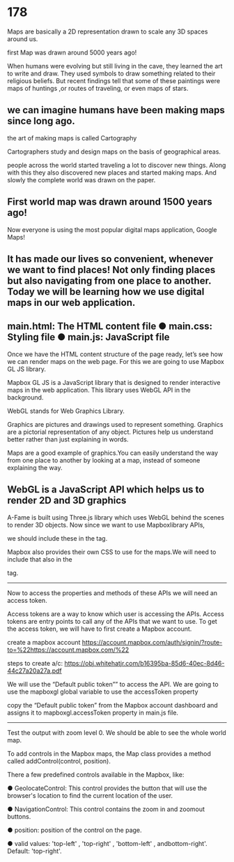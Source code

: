 # 178

Maps are basically a 2D representation drawn to scale any 3D spaces around us.


first Map was drawn around 5000 years ago!

When humans were evolving but still living in the cave, they learned the art to write and draw. They used symbols
to draw something related to their religious beliefs.
But recent findings tell that some of these paintings were maps of huntings ,or routes of traveling, or even
maps of stars.

we can imagine humans have been making maps since long ago.
--------------------------------------------------------------------------------------------------------------------
 the art of making maps is called Cartography
 
 Cartographers study and design maps on the basis of geographical areas.
 
people across the world started traveling a lot to discover new things.
Along with this they also discovered new places and started making maps.
And slowly the complete world was drawn on the paper.

First world map was drawn around 1500 years ago!
--------------------------------------------------------------------------------------------------------------------
Now everyone is using the most popular digital maps application, Google Maps!

It has made our lives so convenient, whenever we want to find places!
Not only finding places but also navigating from one place to another.
Today we will be learning how we use digital maps in our web application.
-------------------------------------------------------------------------------------------------------------------
main.html: The HTML content file
● main.css: Styling file
● main.js: JavaScript file
-------------------------------------------------------------------------------------------------------------------
Once we have the HTML content structure of the page ready, let’s see how we can render maps on the web
page. For this we are going to use Mapbox GL JS library.

Mapbox GL JS is a JavaScript library that is designed to render interactive maps in the web application. This library uses WebGL API in the background.

WebGL stands for Web Graphics Library.

Graphics are pictures and drawings used to represent something.
Graphics are a pictorial representation of any object.
Pictures help us understand better rather than just explaining in words.

Maps are a good example of graphics.You can easily understand the way from one place to another by looking at
a map, instead of someone explaining the way.

WebGL is a JavaScript API which helps us to render 2D and 3D graphics
------------------------------------------------------------------------------------
A-Fame is built using Three.js library which uses WebGL behind the scenes
to render 3D objects. Now since we want to use Mapboxlibrary APIs,

we should include these in the <head> tag.
<script src='https://api.mapbox.com/mapbox-gl-js/v2.2.0/mapbox-gl.js'></script>

 Mapbox also provides their own CSS to use for the maps.We will need to include that also in the
<head> tag.
<link href='https://api.mapbox.com/mapboxgl-js/v2.2.0/mapbox-gl.css' rel='stylesheet' />


-----------------------------------------------------------------------------------
 
 Now to access the properties and methods of these APIs we will need an access token.

Access tokens are a way to know which user is accessing the APIs.
Access tokens are entry points to call any of the APIs that we want to use.
To get the access token, we will have to first create a Mapbox account.
 
 create a mapbox account
 https://account.mapbox.com/auth/signin/?route-to=%22https://account.mapbox.com/%22
 
 steps to create a/c:
 https://obj.whitehatjr.com/b16395ba-85d6-40ec-8d46-44c27a20a27a.pdf
 
We will use the “Default public token”” to access the API.
We are going to use the mapboxgl global variable to use the accessToken property
 
copy the “Default public token” from the Mapbox account dashboard and assigns it to mapboxgl.accessToken property in main.js file.


----------------------------------------------------------------------------------------

Test the output with zoom level 0. We should be able to see the whole world map.

To add controls in the Mapbox maps, the Map class provides a method called addControl(control, position).

There a few predefined controls available in the Mapbox, like:
 
● GeolocateControl: This control provides the button that will use the browser's location to find the current location of the user.
 
● NavigationControl: This control contains the zoom in and zoomout buttons.
 
● position: position of the control on the page.
 
● valid values: 'top-left' , 'top-right' , 'bottom-left' , andbottom-right'. Default: 'top-right'.
 
